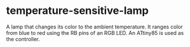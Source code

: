 temperature-sensitive-lamp
==========================

A lamp that changes its color to the ambient temperature. It ranges color from blue to red using the RB pins of an RGB LED. An ATtiny85 is used as the controller.
